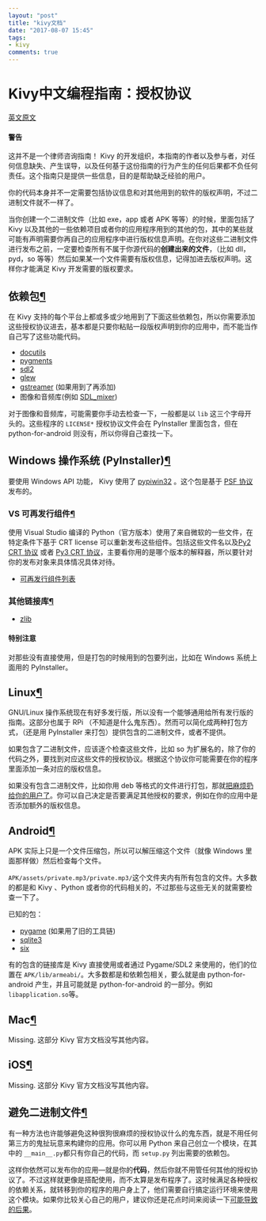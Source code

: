 ```yaml
---
layout: "post"
title: "kivy文档"
date: "2017-08-07 15:45"
tags:
- kivy
comments: true
---
```


# Kivy中文编程指南：授权协议

[英文原文](https://kivy.org/docs/guide/licensing.html)


#### 警告

这并不是一个律师咨询指南！ Kivy 的开发组织，本指南的作者以及参与者，对任何信息缺失、产生误导，以及任何基于这份指南的行为产生的任何后果都不负任何责任。这个指南只是提供一些信息，目的是帮助缺乏经验的用户。

你的代码本身并不一定需要包括协议信息和对其他用到的软件的版权声明，不过二进制文件就不一样了。


当你创建一个二进制文件（比如 exe，app 或者 APK 等等）的时候，里面包括了 Kivy 以及其他的一些依赖项目或者你的应用程序用到的其他的包，其中的某些就可能有声明需要你再自己的应用程序中进行版权信息声明。在你对这些二进制文件进行发布之前，一定要检查所有不属于你源代码的**创建出来的文件**，（比如 dll，pyd，so 等等）然后如果某一个文件需要有版权信息，记得加进去版权声明。这样你才能满足 Kivy 开发需要的版权要求。


## 依赖包[¶](https://kivy.org/docs/guide/licensing.html#dependencies "Permalink to this headline")

在 Kivy 支持的每个平台上都或多或少地用到了下面这些依赖包，所以你需要添加这些授权协议进去，基本都是只要你粘贴一段版权声明到你的应用中，而不能当作自己写了这些功能代码。

* [docutils](https://sf.net/p/docutils/code/HEAD/tree/trunk/docutils/COPYING.txt)
* [pygments](https://bitbucket.org/birkenfeld/pygments-main/src/tip/LICENSE)
* [sdl2](https://www.libsdl.org/license.php)
* [glew](http://glew.sourceforge.net/glew.txt)
* [gstreamer](https://github.com/GStreamer/gstreamer/blob/master/COPYING) (如果用到了再添加)
* 图像和音频库(例如 [SDL_mixer](http://hg.libsdl.org/SDL_mixer/file/default/VisualC/external/lib/x86))

对于图像和音频库，可能需要你手动去检查一下，一般都是以  `lib` 这三个字母开头的。这些程序的 `LICENSE*` 授权协议文件会在 PyInstaller 里面包含，但在 python-for-android 则没有，所以你得自己查找一下。


## Windows 操作系统 (PyInstaller)[¶](https://kivy.org/docs/guide/licensing.html#windows-pyinstaller "Permalink to this headline")

要使用 Windows API 功能， Kivy 使用了 [pypiwin32](https://pypi.python.org/pypi/pypiwin32) 。这个包是基于  [PSF 协议](https://opensource.org/licenses/Python-2.0)发布的。



### VS 可再发行组件[¶](https://kivy.org/docs/guide/licensing.html#vs-redistributables "Permalink to this headline")

使用 Visual Studio 编译的 Python（官方版本）使用了来自微软的一些文件，在特定条件下基于 CRT license 可以重新发布这些组件。包括这些文件名以及[Py2 CRT 协议](https://hg.python.org/sandbox/2.7/file/tip/Tools/msi/crtlicense.txt) 或者 [Py3 CRT 协议](https://hg.python.org/cpython/file/tip/Tools/msi/exe/crtlicense.txt)，主要看你用的是哪个版本的解释器，所以要针对你的发布对象来具体情况具体对待。

* [可再发行组件列表](https://msdn.microsoft.com/en-us/library/8kche8ah(v=vs.90).aspx)



### 其他链接库[¶](https://kivy.org/docs/guide/licensing.html#other-libraries "Permalink to this headline")

* [zlib](https://github.com/madler/zlib/blob/master/README)



#### 特别注意

对那些没有直接使用，但是打包的时候用到的包要列出，比如在 Windows 系统上面用的 PyInstaller。



## Linux[¶](https://kivy.org/docs/guide/licensing.html#linux "Permalink to this headline")

GNU/Linux 操作系统现在有好多发行版，所以没有一个能够通用给所有发行版的指南。这部分也属于 RPi （不知道是什么鬼东西）。然而可以简化成两种打包方式，（还是用 PyInstaller 来打包）提供包含的二进制文件，或者不提供。

如果包含了二进制文件，应该逐个检查这些文件，比如 so 为扩展名的，除了你的代码之外，要找到对应这些文件的授权协议。根据这个协议你可能需要在你的程序里面添加一条对应的版权信息。

如果没有包含二进制文件，比如你用 deb 等格式的文件进行打包，那就[把麻烦扔给你的用户了](https://kivy.org/docs/guide/licensing.html#avoid)。你可以自己决定是否要满足其他授权的要求，例如在你的应用中是否添加额外的版权信息。



## Android[¶](https://kivy.org/docs/guide/licensing.html#android "Permalink to this headline")

APK 实际上只是一个文件压缩包，所以可以解压缩这个文件（就像 Windows 里面那样做）然后检查每个文件。

`APK/assets/private.mp3/private.mp3/`这个文件夹内有所有包含的文件。大多数的都是和 Kivy 、Python 或者你的代码相关的，不过那些与这些无关的就需要检查一下了。

已知的包：

* [pygame](https://bitbucket.org/pygame/pygame/src/tip/LGPL) (如果用了旧的工具链)
* [sqlite3](https://github.com/ghaering/pysqlite/blob/master/LICENSE)
* [six](https://bitbucket.org/gutworth/six/src/tip/LICENSE)


有的包含的链接库是 Kivy 直接使用或者通过 Pygame/SDL2 来使用的，他们的位置在 `APK/lib/armeabi/`。大多数都是和依赖包相关，要么就是由 python-for-android 产生，并且可能就是 python-for-android 的一部分。例如`libapplication.so`等。




## Mac[¶](https://kivy.org/docs/guide/licensing.html#mac "Permalink to this headline")

Missing.
这部分 Kivy 官方文档没写其他内容。


## iOS[¶](https://kivy.org/docs/guide/licensing.html#ios "Permalink to this headline")

Missing.
这部分 Kivy 官方文档没写其他内容。




## 避免二进制文件[¶](https://kivy.org/docs/guide/licensing.html#avoiding-binaries "Permalink to this headline")

有一种方法也许能够避免这种很狗很麻烦的授权协议什么的鬼东西，就是不用任何第三方的鬼扯玩意来构建你的应用。你可以用 Python 来自己创立一个模块，在其中的 `__main__.py`都只有你自己的代码，而 `setup.py` 列出需要的依赖包。

这样你依然可以发布你的应用—就是你的**代码**，然后你就不用管任何其他的授权协议了。不过这样就更像是搭配使用，而不太算是发布程序了。这时候满足各种授权的依赖关系，就转移到你的程序的用户身上了，他们需要自行搞定运行环境来使用这个模块。如果你比较关心自己的用户，建议你还是花点时间来阅读一下[可能导致的后果](http://programmers.stackexchange.com/a/234295)。

